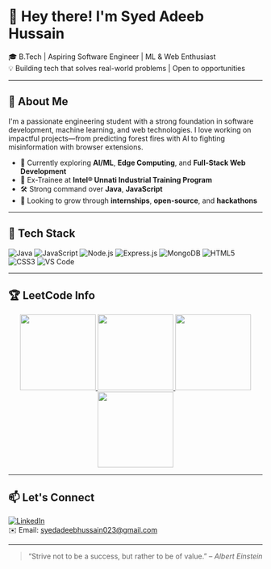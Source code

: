 # 👋 Hey there! I'm Syed Adeeb Hussain

🎓 B.Tech | Aspiring Software Engineer | ML & Web Enthusiast  
💡 Building tech that solves real-world problems | Open to opportunities

---

## 🚀 About Me

I'm a passionate engineering student with a strong foundation in software development, machine learning, and web technologies. I love working on impactful projects—from predicting forest fires with AI to fighting misinformation with browser extensions.

- 🌱 Currently exploring **AI/ML**, **Edge Computing**, and **Full-Stack Web Development**
- 🧠 Ex-Trainee at **Intel® Unnati Industrial Training Program**
- 🛠️ Strong command over **Java**, **JavaScript**
- 🎯 Looking to grow through **internships**, **open-source**, and **hackathons**

---

## 🧰 Tech Stack

![Java](https://img.shields.io/badge/-Java-007396?style=flat&logo=java&logoColor=white)
![JavaScript](https://img.shields.io/badge/-JavaScript-F7DF1E?style=flat&logo=javascript&logoColor=black)
![Node.js](https://img.shields.io/badge/-Node.js-339933?style=flat&logo=nodedotjs&logoColor=white)
![Express.js](https://img.shields.io/badge/-Express.js-000000?style=flat&logo=express&logoColor=white)
![MongoDB](https://img.shields.io/badge/-MongoDB-47A248?style=flat&logo=mongodb&logoColor=white)
![HTML5](https://img.shields.io/badge/-HTML5-E34F26?style=flat&logo=html5&logoColor=white)
![CSS3](https://img.shields.io/badge/-CSS3-1572B6?style=flat&logo=css3)
![VS Code](https://img.shields.io/badge/-VS%20Code-007ACC?style=flat&logo=visual-studio-code)

---

## 🏆 LeetCode Info

<div align="center">
  <a href="https://leetcode.com/u/Syed-Adeeb-Hussain/" target="_blank">
    <img src="https://leetcode.com/static/images/badges/2024/gif/2024-02.gif" height="150" width="150" />
  </a>
  <a href="https://leetcode.com/u/Syed-Adeeb-Hussain/" target="_blank">
    <img src="https://leetcode.com/static/images/badges/2024/gif/2024-03.gif" height="150" width="150" />
  </a>
  <a href="https://leetcode.com/u/Syed-Adeeb-Hussain/" target="_blank">
    <img src="https://assets.leetcode.com/static_assets/marketing/2024-200.gif" height="150" width="150" />
  </a>
  <a href="https://leetcode.com/u/Syed-Adeeb-Hussain/" target="_blank">
    <img src="https://assets.leetcode.com/static_assets/marketing/2024-100.gif" height="150" width="150" />
  </a>
</div>

---

## 📫 Let's Connect

[![LinkedIn](https://img.shields.io/badge/-LinkedIn-0077B5?style=flat&logo=linkedin&logoColor=white)](https://www.linkedin.com/in/syedadeebhussain/)  
✉️ Email: syedadeebhussain023@gmail.com  

---

> “Strive not to be a success, but rather to be of value.” – *Albert Einstein*
